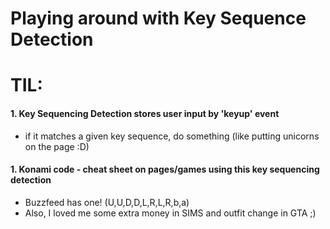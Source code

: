 # Playing around with Key Sequence Detection

# TIL:

#### 1. Key Sequencing Detection stores user input by 'keyup' event

- if it matches a given key sequence, do something (like putting unicorns on the page :D)

#### 1. Konami code - cheat sheet on pages/games using this key sequencing detection

- Buzzfeed has one! (U,U,D,D,L,R,L,R,b,a)
- Also, I loved me some extra money in SIMS and outfit change in GTA ;)
